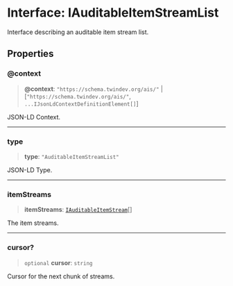 # Interface: IAuditableItemStreamList

Interface describing an auditable item stream list.

## Properties

### @context

> **@context**: `"https://schema.twindev.org/ais/"` \| \[`"https://schema.twindev.org/ais/"`, `...IJsonLdContextDefinitionElement[]`\]

JSON-LD Context.

***

### type

> **type**: `"AuditableItemStreamList"`

JSON-LD Type.

***

### itemStreams

> **itemStreams**: [`IAuditableItemStream`](IAuditableItemStream.md)[]

The item streams.

***

### cursor?

> `optional` **cursor**: `string`

Cursor for the next chunk of streams.
